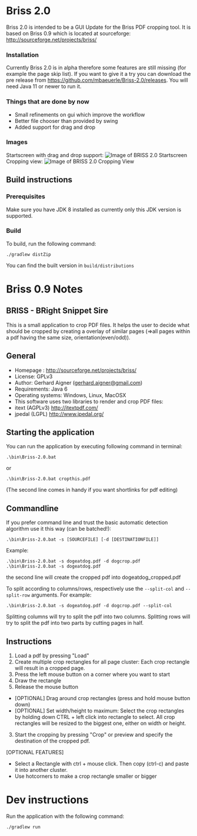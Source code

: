 # Briss 2.0

Briss 2.0 is intended to be a GUI Update for the Briss PDF cropping tool.
It is based on Briss 0.9 which is located at sourceforge: http://sourceforge.net/projects/briss/

### Installation

Currently Briss 2.0 is in alpha therefore some features are still missing (for example the page skip list).
If you want to give it a try you can download the pre release from https://github.com/mbaeuerle/Briss-2.0/releases.
You will need Java 11 or newer to run it.

### Things that are done by now
- Small refinements on gui which improve the workflow
- Better file chooser than provided by swing
- Added support for drag and drop

### Images

Startscreen with drag and drop support:
![Image of BRISS 2.0 Startscreen](img/startScreen.png)
Cropping view:
![Image of BRISS 2.0 Cropping View](img/croppingView.png)


## Build instructions

### Prerequisites
Make sure you have JDK 8 installed as currently only this JDK version is supported.

### Build
To build, run the following command:

```
./gradlew distZip
```

You can find the built version in `build/distributions`

# Briss 0.9 Notes

## BRISS - BRight Snippet Sire 

This is a small application to crop PDF files. It helps the user to decide what 
should be cropped by creating a overlay of similar pages (=>all pages within a pdf
 having the same size, orientation(even/odd)). 


## General
 * Homepage : http://sourceforge.net/projects/briss/
 * License: GPLv3
 * Author: Gerhard Aigner (gerhard.aigner@gmail.com)
 * Requirements: Java 6
 * Operating systems: Windows, Linux, MacOSX
 * This software uses two libraries to render and crop PDF files: 
  * itext (AGPLv3) http://itextpdf.com/ 
  * jpedal (LGPL) http://www.jpedal.org/


## Starting the application
You can run the application by executing following command in terminal:

```
.\bin\Briss-2.0.bat
```
or
```
.\bin\Briss-2.0.bat cropthis.pdf
```

(The second line comes in handy if you want shortlinks for pdf editing) 


## Commandline

If you prefer command line and trust the basic automatic detection algorithm
use it this way (can be batched!):

```
.\bin\Briss-2.0.bat -s [SOURCEFILE] [-d [DESTINATIONFILE]]
```
Example:
```
.\bin\Briss-2.0.bat -s dogeatdog.pdf -d dogcrop.pdf
.\bin\Briss-2.0.bat -s dogeatdog.pdf
```
the second line will create the cropped pdf into dogeatdog_cropped.pdf

To split according to columns/rows, respectively use the `--split-col` and `--split-row` arguments. For example:
```
.\bin\Briss-2.0.bat -s dogeatdog.pdf -d dogcrop.pdf --split-col
```

Splitting columns will try to split the pdf into two columns. Splitting rows will try to split the pdf into two parts
by cutting pages in half.


## Instructions
1. Load a pdf by pressing "Load"
2. Create multiple crop rectangles for all page cluster: Each crop rectangle will
   result in a cropped page.
  1. Press the left mouse button on a corner where you want to start
  2. Draw the rectangle
  3. Release the mouse button
 * [OPTIONAL] Drag around crop rectangles (press and hold mouse button down)   
 * [OPTIONAL] Set width/height to maximum: Select the crop rectangles by holding
    down CTRL + left click into rectangle to select. All crop rectangles will be
    resized to the biggest one, either on width or height.
3) Start the cropping by pressing "Crop" or preview and specify the destination of the cropped pdf.

[OPTIONAL FEATURES]
* Select a Rectangle with ctrl + mouse click. Then copy (ctrl-c) and paste it into another cluster.
* Use hotcorners to make a crop rectangle smaller or bigger

# Dev instructions

Run the application with the following command:

```
./gradlew run
```
